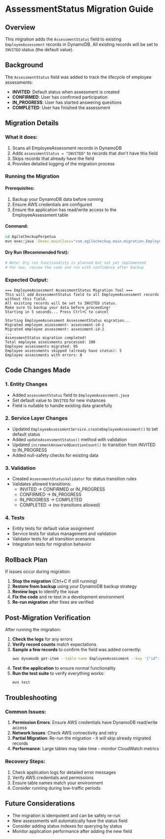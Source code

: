 # AssessmentStatus Migration Guide

## Overview

This migration adds the `AssessmentStatus` field to existing `EmployeeAssessment` records in DynamoDB. All existing records will be set to `INVITED` status (the default value).

## Background

The `AssessmentStatus` field was added to track the lifecycle of employee assessments:
- **INVITED**: Default status when assessment is created
- **CONFIRMED**: User has confirmed participation
- **IN_PROGRESS**: User has started answering questions
- **COMPLETED**: User has finished the assessment

## Migration Details

### What it does:
1. Scans all EmployeeAssessment records in DynamoDB
2. Adds `assessmentStatus = "INVITED"` to records that don't have this field
3. Skips records that already have the field
4. Provides detailed logging of the migration process

### Running the Migration

#### Prerequisites:
1. Backup your DynamoDB data before running
2. Ensure AWS credentials are configured
3. Ensure the application has read/write access to the EmployeeAssessment table

#### Command:
```bash
cd AgileCheckupPerpetua
mvn exec:java -Dexec.mainClass="com.agilecheckup.main.migration.EmployeeAssessmentStatusMigration"
```

#### Dry Run (Recommended first):
```bash
# Note: Dry run functionality is planned but not yet implemented
# For now, review the code and run with confidence after backup
```

### Expected Output:
```
=== EmployeeAssessment AssessmentStatus Migration Tool ===
This will add AssessmentStatus field to all EmployeeAssessment records without this field.
All existing records will be set to INVITED status.
Make sure to backup your data before proceeding!
Starting in 5 seconds... Press Ctrl+C to cancel

Starting EmployeeAssessment AssessmentStatus migration...
Migrated employee assessment: assessment-id-1
Migrated employee assessment: assessment-id-2
...
AssessmentStatus migration completed!
Total employee assessments processed: 100
Employee assessments migrated: 95
Employee assessments skipped (already have status): 5
Employee assessments with errors: 0
```

## Code Changes Made

### 1. Entity Changes
- Added `assessmentStatus` field to `EmployeeAssessment.java`
- Set default value to `INVITED` for new instances
- Field is nullable to handle existing data gracefully

### 2. Service Layer Changes
- Updated `EmployeeAssessmentService.createEmployeeAssessment()` to set default status
- Added `updateAssessmentStatus()` method with validation
- Updated `incrementAnsweredQuestionCount()` to transition from INVITED to IN_PROGRESS
- Added null-safety checks for existing data

### 3. Validation
- Created `AssessmentStatusValidator` for status transition rules
- Validates allowed transitions:
  - INVITED → CONFIRMED or IN_PROGRESS
  - CONFIRMED → IN_PROGRESS
  - IN_PROGRESS → COMPLETED
  - COMPLETED → (no transitions allowed)

### 4. Tests
- Entity tests for default value assignment
- Service tests for status management and validation
- Validator tests for all transition scenarios
- Integration tests for migration behavior

## Rollback Plan

If issues occur during migration:

1. **Stop the migration** (Ctrl+C if still running)
2. **Restore from backup** using your DynamoDB backup strategy
3. **Review logs** to identify the issue
4. **Fix the code** and re-test in a development environment
5. **Re-run migration** after fixes are verified

## Post-Migration Verification

After running the migration:

1. **Check the logs** for any errors
2. **Verify record counts** match expectations
3. **Sample a few records** to confirm the field was added correctly:
   ```bash
   aws dynamodb get-item --table-name EmployeeAssessment --key '{"id":{"S":"your-test-id"}}'
   ```
4. **Test the application** to ensure normal functionality
5. **Run the test suite** to verify everything works:
   ```bash
   mvn test
   ```

## Troubleshooting

### Common Issues:

1. **Permission Errors**: Ensure AWS credentials have DynamoDB read/write access
2. **Network Issues**: Check AWS connectivity and retry
3. **Partial Migration**: Re-run the migration - it will skip already migrated records
4. **Performance**: Large tables may take time - monitor CloudWatch metrics

### Recovery Steps:

1. Check application logs for detailed error messages
2. Verify AWS credentials and permissions
3. Ensure table names match your environment
4. Consider running during low-traffic periods

## Future Considerations

- The migration is idempotent and can be safely re-run
- New assessments will automatically have the status field
- Consider adding status indexes for querying by status
- Monitor application performance after adding the new field